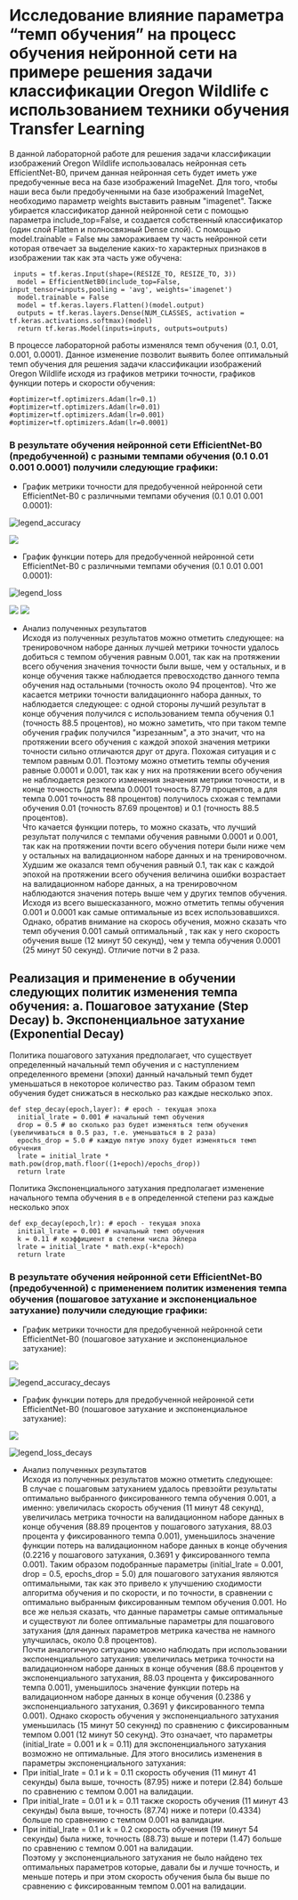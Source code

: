 # Исследование влияние параметра “темп обучения” на процесс обучения нейронной сети на примере решения задачи классификации Oregon Wildlife с использованием техники обучения Transfer Learning  
В данной лабораторной работе для решения задачи классификации изображений Oregon Wildlife использовалась нейронная сеть EfficientNet-B0, причем данная нейронная сеть будет иметь уже предобученные веса на базе изображений ImageNet. Для того, чтобы наши веса были предобученными на базе изображений ImageNet, необходимо параметр weights выставить равным "imagenet". Также убирается классификатор данной нейронной сети с помощью параметра include_top=False, и создается собственный классификатор (один слой Flatten и полносвязный Dense слой). С помощью model.trainable = False мы замораживаем ту часть нейронной сети которая отвечает за выделение каких-то характерных признаков в изображении так как эта часть уже обучена:  
```
 inputs = tf.keras.Input(shape=(RESIZE_TO, RESIZE_TO, 3))  
  model = EfficientNetB0(include_top=False, input_tensor=inputs,pooling = 'avg', weights='imagenet')  
  model.trainable = False  
  model = tf.keras.layers.Flatten()(model.output)  
  outputs = tf.keras.layers.Dense(NUM_CLASSES, activation = tf.keras.activations.softmax)(model)  
  return tf.keras.Model(inputs=inputs, outputs=outputs)  
  ```
В процессе лабораторной работы изменялся темп обучения (0.1, 0.01, 0.001, 0.0001). Данное изменение позволит выявить более оптимальный темп обучения для решения задачи классификации изображений Oregon Wildlife исходя из графиков метрики точности, графиков функции потерь и скорости обучения:
```
#optimizer=tf.optimizers.Adam(lr=0.1)
#optimizer=tf.optimizers.Adam(lr=0.01)
#optimizer=tf.optimizers.Adam(lr=0.001)
#optimizer=tf.optimizers.Adam(lr=0.0001)
```
### В результате обучения нейронной сети EfficientNet-B0 (предобученной) с разными темпами обучения (0.1 0.01 0.001 0.0001) получили следующие графики:    
* График метрики точности для предобученной нейронной сети EfficientNet-B0 с различными темпами обучения (0.1 0.01 0.001 0.0001):  

![legend_accuracy](https://user-images.githubusercontent.com/59259102/111492129-77f97200-874d-11eb-963e-ec33367dd4a5.jpg) 

<img src="./epoch_categorical_accuracy_for_different_lr.svg">

* График функции потерь для предобученной нейронной сети EfficientNet-B0 с различными темпами обучения (0.1 0.01 0.001 0.0001):  

![legend_loss](https://user-images.githubusercontent.com/59259102/111492201-86e02480-874d-11eb-8213-10a1a49438bb.jpg)

<img src="./epoch_loss_for_different_lr_1.svg">

<img src="./epoch_loss_for_different_lr.svg">

* Анализ полученных результатов  
Исходя из полученных результатов можно отметить следующее: на тренировочном наборе данных лучшей метрики точности удалось добиться с темпом обучения равным 0.001, так как на протяжении всего обучения значения точности были выше, чем у остальных, и в конце обучения также наблюдается превосходство данного темпа обучения над остальными (точность около 94 процентов). Что же касается метрики точности валидационнго набора данных, то наблюдается следующее: с одной стороны лучший результат в конце обучения получился с использованием темпа обучения 0.1 (точность 88.5 процентов), но можно заметить, что при таком темпе обучения график получился "изрезанным", а это значит, что на протяжении всего обучения с каждой эпохой значения метрики точности сильно отличаются друг от друга. Похожая ситуация и с темпом равным 0.01. Поэтому можно отметить темпы обучения равные 0.0001 и 0.001, так как у них на протяжении всего обучения не наблюдается резкого изменения значения метрики точности, и в конце точность (для темпа 0.0001 точность 87.79 процентов, а для темпа 0.001 точность 88 процентов) получилось схожая с темпами обучения 0.01 (точность 87.69 процентов) и 0.1 (точность 88.5 процентов).  
Что качается функции потерь, то можно сказать, что лучший результат получился с темпами обучения равными 0.0001 и 0.001, так как на протяжении почти всего обучения потери были ниже чем у остальных на валидационном наборе данных и на тренировочном. Худшим же оказался темп обучения равный 0.1, так как с каждой эпохой на протяжении всего обучения величина ошибки возрастает на валидационном наборе данных, а на тренировочном наблюдаются значения потерь выше чем у других темпов обучения.  
Исходя из всего вышесказанного, можно отметить тепмы обучения 0.001 и 0.0001 как самые оптимальные из всех использовавшихся. Однако, обратив внимание на скорось обучения, можно сказать что темп обучения 0.001 самый оптимальный , так как у него скорость обучения выше (12 минут 50 секунд), чем у темпа обучения 0.0001 (25 минут 50 секунд). Отличие потчи в 2 раза.   
## Реализация и применение в обучении следующих политик изменения темпа обучения: a. Пошаговое затухание (Step Decay) b. Экспоненциальное затухание (Exponential Decay)  
Политика пошагового затухания предполагает, что существует определенный начальный темп обучения и с наступлением определенного времени (эпохи) данный начальный темп будет уменьшаться в некоторое количество раз. Таким образом темп обучения будет снижаться в несколько раз каждые несколько эпох.
```
def step_decay(epoch,layer): # epoch - текущая эпоха 
  initial_lrate = 0.001 # начальный темп обучения  
  drop = 0.5 # во сколько раз будет изменяться тепм обучения (увеличиваться в 0.5 раз, т.е. уменьшаться в 2 раза)  
  epochs_drop = 5.0 # каждую пятую эпоху будет изменяться темп обучения  
  lrate = initial_lrate * math.pow(drop,math.floor((1+epoch)/epochs_drop))  
  return lrate
```
Политика Экспоненциального затухания предполагает изменение начального темпа обучения в ```e``` в определенной степени раз каждые несколько эпох  
```
def exp_decay(epoch,lr): # epoch - текущая эпоха
  initial_lrate = 0.001 # начальный темп обучения  
  k = 0.11 # коэффициент в степени числа Эйлера
  lrate = initial_lrate * math.exp(-k*epoch) 
  return lrate
```
### В результате обучения нейронной сети EfficientNet-B0 (предобученной) с применением политик изменения темпа обучения (пошаговое затухание и экспоненциальное затухание) получили следующие графики:  

* График метрики точности для предобученной нейронной сети EfficientNet-B0 (пошаговое затухание и экспоненциальное затухание):  
<img src="./epoch_categorical_accuracy_decays_exp_step.svg">

![legend_accuracy_decays](https://user-images.githubusercontent.com/59259102/111536220-06d0b380-877b-11eb-8467-e2fdf29862b5.jpg)

* График функции потерь для предобученной нейронной сети EfficientNet-B0 (пошаговое затухание и экспоненциальное затухание): 

<img src="./epoch_loss_decays_exp_step.svg">

![legend_loss_decays](https://user-images.githubusercontent.com/59259102/111536241-0d5f2b00-877b-11eb-8afd-c5455de0508d.jpg)

* Анализ полученных результатов  
Исходя из полученных результатов можно отметить следующее:  
В случае с пошаговым затуханием удалось превзойти результаты оптимально выбранного фиксированного темпа обучения 0.001, а именно: увеличилась скорость обучения (11 минут 48 секунд), увеличилась метрика точности на валидационном наборе данных в конце обучения (88.89 процентов у пошагового затухания, 88.03 процента у фиксированного темпа 0.001), уменьшилось значение функции потерь на валидационном наборе данных в конце обучения (0.2216 у пошагового затухания, 0.3691 у фиксированного темпа 0.001). Таким образом подобранные параметры (initial_lrate = 0.001, drop = 0.5, epochs_drop = 5.0) для пошагового затухания являются оптимальными, так как это привело к улучшению сходимости алгоритма обучения и по скорости, и по точности, в сравнении с оптимально выбранным фиксированным темпом обучения 0.001. Но все же нельзя сказать, что данные параметры самые оптимальные и существуют ли более оптимальные параметры для пошагового затухания (для данных параметров метрика качества не намного улучшилась, около 0.8 процентов).  
Почти аналогичную ситуацию можно наблюдать при использовании экспоненциального затухания: увеличилась метрика точности на валидационном наборе данных в конце обучения (88.6 процентов у экспоненциального затухания, 88.03 процента у фиксированного темпа 0.001), уменьшилось значение функции потерь на валидационном наборе данных в конце обучения (0.2386 у экспоненциального затухания, 0.3691 у фиксированного темпа 0.001). Однако скорость обучения у экспоненциального затухания уменьшилась (15 минут 50 секуннд) по сравнению с фиксированным темпом 0.001 (12 минут 50 секунд). Это означает, что параметры (initial_lrate = 0.001 и k = 0.11) для экспоненциального затухания возможно не оптимальные. Для этого вносились изменения в параметры экспоненциального затухания: 
* При initial_lrate = 0.1 и k = 0.11 скорость обучения (11 минут 41 секунды) была выше, точность (87.95) ниже и потери (2.84) больше по сравнению с темпом 0.001 на валидации. 
* При initial_lrate = 0.01 и k = 0.11 также скорость обучения (11 минут 43 секунды) была выше, точность (87.74) ниже и потери (0.4334) больше по сравнению с темпом 0.001 на валидации. 
* При initial_lrate = 0.1 и k = 0.2 скорость обучения (19 минут 54 секунды) была ниже, точность (88.73) выше и потери (1.47) больше по сравнению с темпом 0.001 на валидации.  
Поэтому у экспоненциального затухания не было найдено тех оптимальных параметров которые, давали бы и лучше точность, и меньше потерь и при этом скорость обучения была бы выше по сравнению с фиксированным темпом 0.001 на валидации. 

